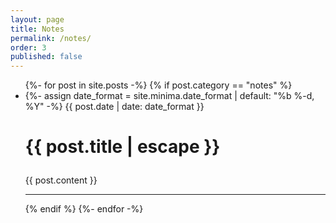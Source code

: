 ```yaml
---
layout: page
title: Notes
permalink: /notes/
order: 3
published: false
---
```


<div markdown="1">
<ul class="post-list">
  {%- for post in site.posts -%}
  {% if post.category == "notes" %}
  <li>
    {%- assign date_format = site.minima.date_format | default: "%b %-d, %Y" -%}
    <span class="post-meta">{{ post.date | date: date_format }}</span>
    <h1>
      <p class="post-link">
        {{ post.title | escape }}
      </p>
    </h1>
    {{ post.content }}
    <hr>
  </li>
  {% endif %}
  {%- endfor -%}


</ul>
</div>
